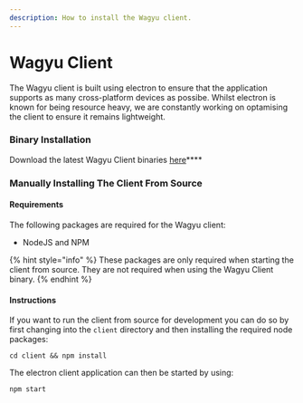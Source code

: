 ```yaml
---
description: How to install the Wagyu client.
---
```


# Wagyu Client

The Wagyu client is built using electron to ensure that the application supports as many cross-platform devices as possibe. Whilst electron is known for being resource heavy, we are constantly working on optamising the client to ensure it remains lightweight.

### Binary Installation

Download the latest Wagyu Client binaries [here](https://github.com/c0nf1den71al/wagyu-xss/releases)****

### Manually Installing The Client From Source

#### Requirements

The following packages are required for the Wagyu client:

* NodeJS and NPM

{% hint style="info" %}
These packages are only required when starting the client from source. They are not required when using the Wagyu Client binary.
{% endhint %}

#### Instructions

If you want to run the client from source for development you can do so by first changing into the `client` directory and then installing the required node packages:

```shell
cd client && npm install
```

The electron client application can then be started by using:

```shell
npm start
```
